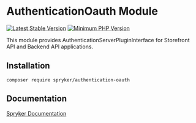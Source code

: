 # AuthenticationOauth Module
[![Latest Stable Version](https://poser.pugx.org/spryker/authentication-oauth/v/stable.svg)](https://packagist.org/packages/spryker/authentication-oauth)
[![Minimum PHP Version](https://img.shields.io/badge/php-%3E%3D%207.4-8892BF.svg)](https://php.net/)

This module provides AuthenticationServerPluginInterface for Storefront API and Backend API applications.

## Installation

```
composer require spryker/authentication-oauth
```

## Documentation

[Spryker Documentation](https://docs.spryker.com)

